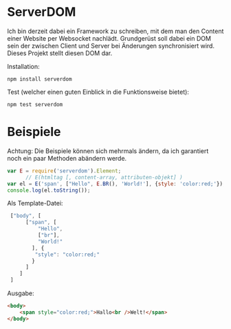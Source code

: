 ServerDOM
=========
Ich bin derzeit dabei ein Framework zu schreiben, mit dem man den Content einer Website
per Websocket nachlädt. Grundgerüst soll dabei ein DOM sein der zwischen Client und Server bei 
Änderungen synchronisiert wird. Dieses Projekt stellt diesen DOM dar.

Installation:

    npm install serverdom
    
Test (welcher einen guten Einblick in die Funktionsweise bietet):

    npm test serverdom

Beispiele
=========
Achtung: Die Beispiele können sich mehrmals ändern, da ich garantiert noch ein paar Methoden abändern werde. 
```javascript
var E = require('serverdom').Element;
      // E(htmltag [, content-array, attributen-objekt] )
var el = E('span', ["Hello", E.BR(), 'World!'], {style: 'color:red;'});
console.log(el.toString());
```
Als Template-Datei:
```javascript
 ["body", [
  	  ["span", [
          "Hello",
          ["br"],
          "World!"
        ], {
         "style": "color:red;" 
        }
      ]
	]
 ]
```
Ausgabe: 
```html
<body>
	<span style="color:red;">Hallo<br />Welt!</span>
</body>
```
